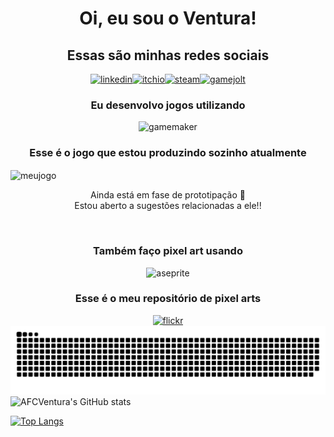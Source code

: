 

<h1 align="center" style="text-align:center;">Oi, eu sou o Ventura!</h1>
<h2 align="center" style="text-align:center">Essas são minhas redes sociais</h2>
<div align="center" class="container" style="display: flex; justify-content: center; align-items: center">
    <a href="https://www.linkedin.com/in/jo%C3%A3o-vitor-ventura-b2777626a/"><img src="https://img.shields.io/badge/LinkedIn-0077B5?style=for-the-badge&logo=linkedin&logoColor=white" title="linkedin"/></a>
    <a href="https://afcventura.itch.io/"><img src="https://img.shields.io/badge/Itch.io-FA5C5C?style=for-the-badge&logo=itchdotio&logoColor=white" title="itchio"/></a>
    <a href="https://steamcommunity.com/profiles/76561198795887050/"><img src="https://img.shields.io/badge/Steam-000000.svg?style=for-the-badge&logo=Steam&logoColor=white" title="steam"/></a>
    <a href="https://gamejolt.com/@AFCVentura"><img src="https://img.shields.io/badge/Game%20Jolt-CCFF00.svg?style=for-the-badge&logo=Game-Jolt&logoColor=black" title="gamejolt"/></a>
</div>
    
<h3 align="center" style="text-align:center">Eu desenvolvo jogos utilizando</h3>
<div align="center" class="container" style="display: flex; justify-content: center; align-items: center">
<img src="https://img.shields.io/badge/Gamemaker-000000.svg?style=for-the-badge&logo=Gamemaker&logoColor=white" title="gamemaker"/></div>
<h3 align="center" style="text-align:center">Esse é o jogo que estou produzindo sozinho atualmente</h3>
<img align="center" src="https://i.imgur.com/HFJEXHg.png" title="meujogo"/>
<p align="center" style="text-align: center">Ainda está em fase de prototipação 🙁<br>
Estou aberto a sugestões relacionadas a ele!!</p>
<br>
<h3 align="center" style="text-align:center">Também faço pixel art usando</h3>
<div align="center" class="container" style="display: flex; justify-content: center; align-items: center">
<img src="https://img.shields.io/badge/Aseprite-7D929E.svg?style=for-the-badge&logo=Aseprite&logoColor=white" title="aseprite"/></div>

<h3 align="center" style="text-align: center">Esse é o meu repositório de pixel arts</h3>
<div align="center" class="container" style="display: flex; justify-content: center; align-items: center">
    <a href=https://flic.kr/ps/43bq6V><img src="https://img.shields.io/badge/Flickr-0063DC.svg?style=for-the-badge&logo=Flickr&logoColor=white" title="flickr"/></a>
</div>
<picture>
  <source
    media="(prefers-color-scheme: dark)"
    srcset="https://raw.githubusercontent.com/AFCVentura/AFCVentura/output/github-contribution-grid-snake-dark.svg"
  />
  <source
    media="(prefers-color-scheme: light)"
    srcset="https://raw.githubusercontent.com/AFCVentura/AFCVentura/output/github-contribution-grid-snake.svg"
  />
  <img
    alt="github contribution grid snake animation"
    src="https://raw.githubusercontent.com/AFCVentura/AFCVentura/output/github-contribution-grid-snake.svg"
  />
</picture>

<img alt="AFCVentura's GitHub stats" src="https://github-readme-stats.vercel.app/api?username=AFCVentura&show_icons=true&theme=dracula">

[![Top Langs](https://github-readme-stats.vercel.app/api/top-langs/?username=&layout=donut)](https://github.com/anuraghazra/github-readme-stats)

